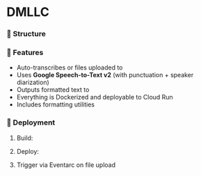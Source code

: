 # DMLLC

### 📂 Structure
### 🧠 Features

- Auto-transcribes  or  files uploaded to 
- Uses **Google Speech-to-Text v2** (with punctuation + speaker diarization)
- Outputs formatted text to 
- Everything is Dockerized and deployable to Cloud Run
- Includes formatting utilities

### 🚀 Deployment

1. Build:  
   

2. Deploy:  
   

3. Trigger via Eventarc on file upload
